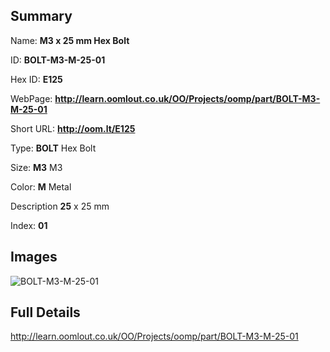 

## Summary
 
Name: __M3 x 25 mm Hex Bolt__

ID: __BOLT-M3-M-25-01__

Hex ID: __E125__

WebPage: __http://learn.oomlout.co.uk/OO/Projects/oomp/part/BOLT-M3-M-25-01__

Short URL: __http://oom.lt/E125__


Type: __BOLT__ Hex Bolt 

Size: __M3__ M3 

Color: __M__ Metal 

Description __25__ x 25 mm 

Index: __01__


## Images
![BOLT-M3-M-25-01](http://oomlout.com/oomp-gen/parts/BOLT-M3-M-25-01/BOLT-M3-M-25-01_420.jpg)



## Full Details

 http://learn.oomlout.co.uk/OO/Projects/oomp/part/BOLT-M3-M-25-01














